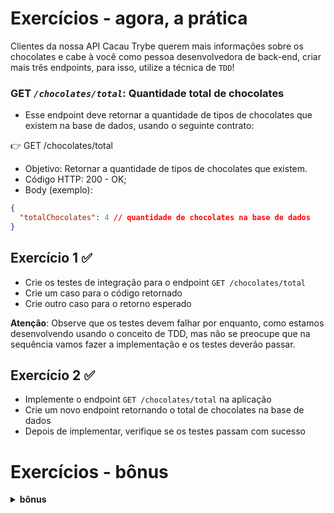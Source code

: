 # Exercícios - agora, a prática
Clientes da nossa API Cacau Trybe querem mais informações sobre os chocolates e cabe à você como pessoa desenvolvedora de back-end, criar mais três endpoints, para isso, utilize a técnica de `TDD`!

### **GET** _`/chocolates/total`_: Quantidade total de chocolates 

- Esse endpoint deve retornar a quantidade de tipos de chocolates que existem na base de dados, usando o seguinte contrato:

👉 GET /chocolates/total

- Objetivo: Retornar a quantidade de tipos de chocolates que existem.
- Código HTTP: 200 - OK;
- Body (exemplo):
```json
{
  "totalChocolates": 4 // quantidade de chocolates na base de dados
}
```

## Exercício 1 ✅

- Crie os testes de integração para o endpoint `GET /chocolates/total`
- Crie um caso para o código retornado
- Crie outro caso para o retorno esperado

**Atenção**: Observe que os testes devem falhar por enquanto, como estamos desenvolvendo usando o conceito de TDD, mas não se preocupe que na sequência vamos fazer a implementação e os testes deverão passar.

## Exercício 2 ✅

- Implemente o endpoint `GET /chocolates/total` na aplicação
- Crie um novo endpoint retornando o total de chocolates na base de dados
- Depois de implementar, verifique se os testes passam com sucesso

# Exercícios - bônus
<details><summary><strong>bônus</strong></summary>

### **GET** _`/chocolates/search`_: Pesquisa de chocolates por nome 

Esse endpoint deve retornar os chocolates que contém uma determinada palavra em seu nome, usando o seguinte contrato:

👉 `GET /chocolates/search?name=Mo`

- Objetivo: Retornar os chocolates que contém o termo pesquisado;
- Parâmetros de consulta (query params): name, tipo string;
- Código HTTP: `200 - OK`;
- Body (exemplo):
  ```json
  [
    {
      "id": 3,
      "name": "Mon Chéri",
      "brandId": 2
    },
    {
      "id": 4,
      "name": "Mounds",
      "brandId": 3
    }
  ]
  ```
Caso não haja chocolates com a string passada, retorne um array vazio e status 404:

👉 `GET /chocolates/search?name=ZZZ`

- Objetivo: Retornar um array vazio quando não há chocolates que contenham o termo pesquisado;
- Parâmetros de consulta (query params): name, tipo string;
- Código HTTP: `404` - `Not Found`;
- Body (exemplo):
  ```json
  []
  ```
## Exercício 3 ✅
Crie os testes de integração para o endpoint GET /chocolates/search

👉 `GET /chocolates/search`

- Crie um caso verificando o código e o retorno esperado para quando existirem chocolates com o nome informado;
- Crie um caso para quando não existirem chocolates com o nome informado;
- Verifique se os testes falham com sucesso.
## Exercício 4 ✅
Implemente o endpoint GET /chocolates/search na aplicação

👉 `GET /chocolates/search`


- Crie um novo endpoint retornando os chocolates que tem a string name na base de dados;
- Depois de implementar, verifique se os testes passam com sucesso.
- `PUT /chocolates/:id` : Atualiza um chocolate

👉 `PUT /chocolates/:id`

- Esse endpoint deve atualizar um chocolate que existe na base de dados, usando o seguinte contrato:
👉 `PUT /chocolates/1`

- Objetivo: Atualizar um chocolate que existe na base de dados.
- Body da requisição (exemplo):
  ```json
  { 
    "name": "Mint Pretty Good",
    "brandId": 2
  }
  ```

- Código HTTP: 200 - OK;
- Body da resposta (exemplo):
```json
  {
    "chocolate": { 
      "id": 1,
      "name": "Mint Pretty Good",
      "brandId": 2
    }
  }
  ```

- Caso não haja um chocolate com a id passada, retorne uma mensagem de erro com status 404:
👉 `PUT /chocolates/555`

- Objetivo: Retornar uma mensagem de erro quando não há um chocolate com a id passada.
- Body da requisição (exemplo):
  ```json
  { 
    "name": "Mint Pretty Good",
    "brandId": 2
  }
  ```

- Código HTTP: 404 - Not Found
- Body da resposta (exemplo):
  ```json
  { 
    "message": "chocolate not found"
  }
  ```
## Exercício 5 ✅
Crie os testes de integração para o endpoint `PUT /chocolates/:id`

👉 `PUT /chocolates/:id`


- Crie um caso verificando o código e o retorno esperado para quando o chocolate é atualizado;
- Crie um caso para quando não existe chocolate com o id informado;
- Verifique se os testes falham com sucesso.
## Exercício 6 ✅
Implemente o endpoint PUT /chocolates/:id na aplicação

👉 `PUT /chocolates/:id`


- Crie um novo endpoint que atualiza um chocolate na base de dados;
- Depois de implementar, verifique se os testes passam com sucesso.

</details>
